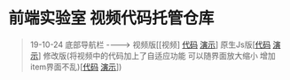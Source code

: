 # 前端实验室 视频代码托管仓库


>19-10-24 底部导航栏 ----> 视频版[[视频] [代码](https://github.com/frontendlabOfficial/FrontendlabCode/tree/master/src/191023-tabBar/vue) [演示](https://frontendlabofficial.github.io/FrontendlabCode/src/191023-tabBar/vue/)] 原生Js版[[代码](https://github.com/frontendlabOfficial/FrontendlabCode/tree/master/src/191023-tabBar/nativeJs) [演示](https://frontendlabofficial.github.io/FrontendlabCode/src/191023-tabBar/nativeJs)] 修改版(将视频中的代码加上了自适应功能 可以随界面放大缩小 增加item界面不乱)[[代码](https://github.com/frontendlabOfficial/FrontendlabCode/tree/master/src/191023-tabBar/pro) [演示](https://frontendlabofficial.github.io/FrontendlabCode/src/191023-tabBar/pro)])

